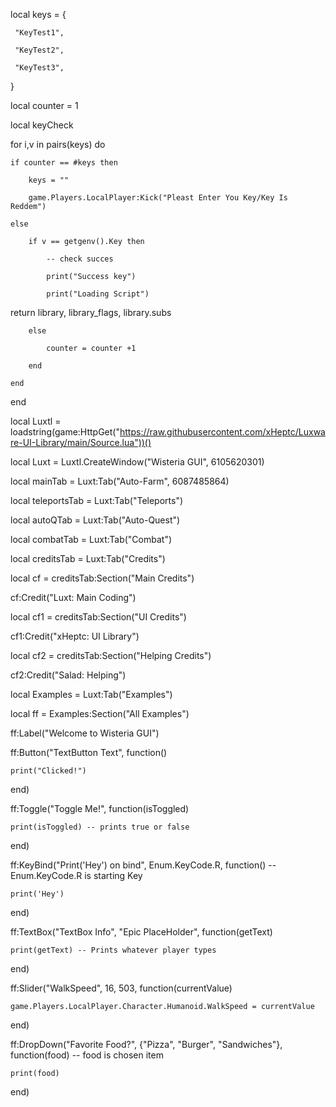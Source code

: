 local keys = {

     "KeyTest1",

     "KeyTest2",

     "KeyTest3",

}

local counter = 1

local keyCheck

for i,v in pairs(keys) do

    if counter == #keys then

        keys = ""

        game.Players.LocalPlayer:Kick("Pleast Enter You Key/Key Is Reddem")

    else

        if v == getgenv().Key then 

            -- check succes

            print("Success key")

            print("Loading Script")

return library, library_flags, library.subs

            

        else

            counter = counter +1

        end

    end

end

local Luxtl = loadstring(game:HttpGet("https://raw.githubusercontent.com/xHeptc/Luxware-UI-Library/main/Source.lua"))()

local Luxt = Luxtl.CreateWindow("Wisteria GUI", 6105620301)

local mainTab = Luxt:Tab("Auto-Farm", 6087485864)

local teleportsTab = Luxt:Tab("Teleports")

local autoQTab = Luxt:Tab("Auto-Quest")

local combatTab = Luxt:Tab("Combat")

local creditsTab = Luxt:Tab("Credits")

local cf = creditsTab:Section("Main Credits")

cf:Credit("Luxt: Main Coding")

local cf1 = creditsTab:Section("UI Credits")

cf1:Credit("xHeptc: UI Library")

local cf2 = creditsTab:Section("Helping Credits")

cf2:Credit("Salad: Helping")

local Examples = Luxt:Tab("Examples")

local ff = Examples:Section("All Examples")

ff:Label("Welcome to Wisteria GUI")

ff:Button("TextButton Text", function()

    print("Clicked!")

end)

ff:Toggle("Toggle Me!", function(isToggled)

    print(isToggled) -- prints true or false

end)

ff:KeyBind("Print('Hey') on bind", Enum.KeyCode.R, function() --Enum.KeyCode.R is starting Key

    print('Hey')

end)

ff:TextBox("TextBox Info", "Epic PlaceHolder", function(getText)

    print(getText) -- Prints whatever player types

end)

ff:Slider("WalkSpeed", 16, 503, function(currentValue)

    game.Players.LocalPlayer.Character.Humanoid.WalkSpeed = currentValue 

end)

ff:DropDown("Favorite Food?", {"Pizza", "Burger", "Sandwiches"}, function(food) -- food is chosen item

    print(food)

end)
